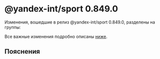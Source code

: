 # @yandex-int/sport 0.849.0

<!-- ЧЕЛОВЕЧЕСКОЕ ВСТУПЛЕНИЕ -->

Изменения, вошедшие в релиз @yandex-int/sport 0.849.0, разделены на группы:

Все важные изменения подробно описаны [ниже](#Пояснения).

## Пояснения


